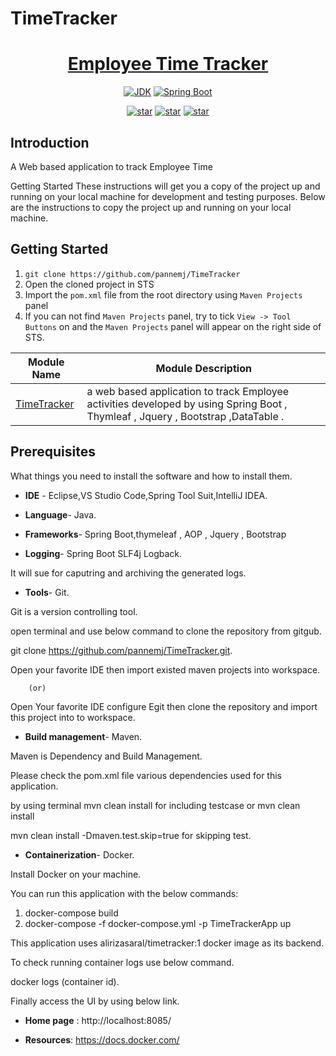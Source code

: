 # TimeTracker
<h1 align="center"><a href="https://github.com/pannemj/TimeTracker" target="_blank">Employee Time Tracker</a></h1>

<p align="center">
  <a href="https://www.oracle.com/technetwork/java/javase/downloads/index.html"><img alt="JDK" src="https://img.shields.io/badge/JDK-1.8.0_162-orange.svg"/></a>
  <a href="https://docs.spring.io/spring-boot/docs/2.1.0.RELEASE/reference/html/"><img alt="Spring Boot" src="https://img.shields.io/badge/Spring Boot-2.1.0.RELEASE-brightgreen.svg"/></a>
</p>

<p align="center">
  <a href="https://github.com/balaji-singh/employee-time-tracker/stargazers"><img alt="star" src="https://img.shields.io/github/stars/balaji-singh/employee-time-tracker.svg?label=Stars&style=social"/></a>
  <a href="https://github.com/balaji-singh/employee-time-tracker/network/members"><img alt="star" src="https://img.shields.io/github/forks/balaji-singh/employee-time-tracker.svg?label=Fork&style=social"/></a>
  <a href="https://github.com/balaji-singh/employee-time-tracker/watchers"><img alt="star" src="https://img.shields.io/github/watchers/balaji-singh/employee-time-tracker.svg?label=Watch&style=social"/></a>
</p>

## Introduction
A Web based application to track Employee Time

Getting Started
These instructions will get you a copy of the project up and running on your local machine for development and testing purposes.
Below are the instructions to copy the project up and running on your local machine.

## Getting Started

1. `git clone https://github.com/pannemj/TimeTracker`
2. Open the cloned project in STS
3. Import the `pom.xml` file from the root directory using `Maven Projects` panel
4. If you can not find `Maven Projects` panel, try to tick `View -> Tool Buttons` on and the `Maven Projects` panel will appear on the right side of STS.

| Module Name                                                  | Module Description                                           |
| ------------------------------------------------------------ | ------------------------------------------------------------ |
| [TimeTracker](./TimeTracker) | a web based application to track Employee activities developed by using Spring Boot , Thymleaf , Jquery , Bootstrap ,DataTable .                                           |

## Prerequisites
What things you need to install the software and how to install them.

- **IDE** - Eclipse,VS Studio Code,Spring Tool Suit,IntelliJ IDEA. 

- **Language**- Java.

- **Frameworks**- Spring Boot,thymeleaf , AOP , Jquery , Bootstrap

- **Logging**- Spring Boot SLF4j Logback.

It will sue for caputring and archiving the generated logs.

- **Tools**- Git.

Git is a version controlling tool. 

open terminal and use below  command to clone the repository from gitgub.

git clone https://github.com/pannemj/TimeTracker.git.

Open your favorite IDE then import existed maven projects into workspace. 

        (or)

Open Your favorite IDE configure Egit then clone the repository and import this project into to workspace.


- **Build management**- Maven.

Maven is  Dependency and Build Management.

Please check the pom.xml file various dependencies used for this application.

by using terminal mvn clean install for including testcase or mvn clean install 

mvn clean install -Dmaven.test.skip=true for skipping test.

- **Containerization**- Docker.

Install Docker on your machine.

You can run this application with the below commands:
 1. docker-compose build
 2. docker-compose -f docker-compose.yml -p TimeTrackerApp up

This application uses alirizasaral/timetracker:1 docker image as its backend.

To check running container logs use below command.

docker logs (container id).

Finally access the UI by using below link.    

- **Home page** : http://localhost:8085/

- **Resources**: https://docs.docker.com/





